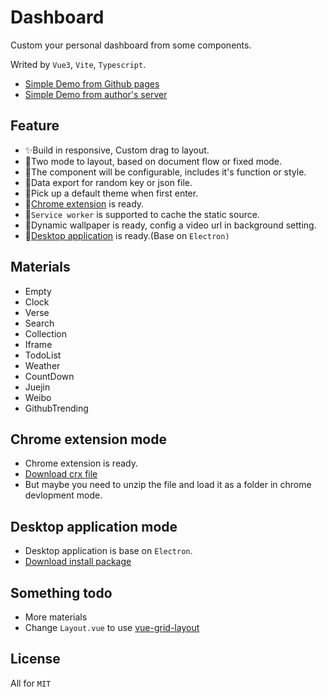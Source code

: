 # Dashboard

Custom your personal dashboard from some components.

Writed by `Vue3`, `Vite`, `Typescript`.

- <a href="https://leon-kfd.github.io/Dashboard/">Simple Demo from Github pages</a>
- <a href="https://kongfandong.cn/Dashboard/">Simple Demo from author's server</a>

## Feature
+ ✨Build in responsive, Custom drag to layout.
+ 💫Two mode to layout, based on document flow or fixed mode.
+ 🍭The component will be configurable, includes it's function or style.
+ 🍌Data export for random key or json file.
+ 🎉Pick up a default theme when first enter.
+ 🌈[Chrome extension](#_ChromeExtension) is ready.
+ 🚀`Service worker` is supported to cache the static source.
+ 🌟Dynamic wallpaper is ready, config a video url in background setting.
+ 🎲[Desktop application](#_DesktopApplication) is ready.(Base on `Electron)`


## Materials

+ Empty
+ Clock
+ Verse
+ Search
+ Collection
+ Iframe
+ TodoList
+ Weather
+ CountDown
+ Juejin
+ Weibo
+ GithubTrending

## Chrome extension mode
<span id="_ChromeExtension"></span>
+ Chrome extension is ready.
+ <a href="https://leon-kfd.github.io/Dashboard/howdy-dashboard.crx">Download crx file</a>
+ But maybe you need to unzip the file and load it as a folder in chrome devlopment mode.

## Desktop application mode
<span id="_DesktopApplication"></span>
+ Desktop application is base on `Electron`.
+ <a href="https://github.com/leon-kfd/Dashboard/releases/tag/1.0.0">Download install package</a>

## Something todo
+ More materials
+ Change `Layout.vue` to use <a href="https://github.com/jbaysolutions/vue-grid-layout" target="_blank">vue-grid-layout</a>

## License
All for `MIT`


